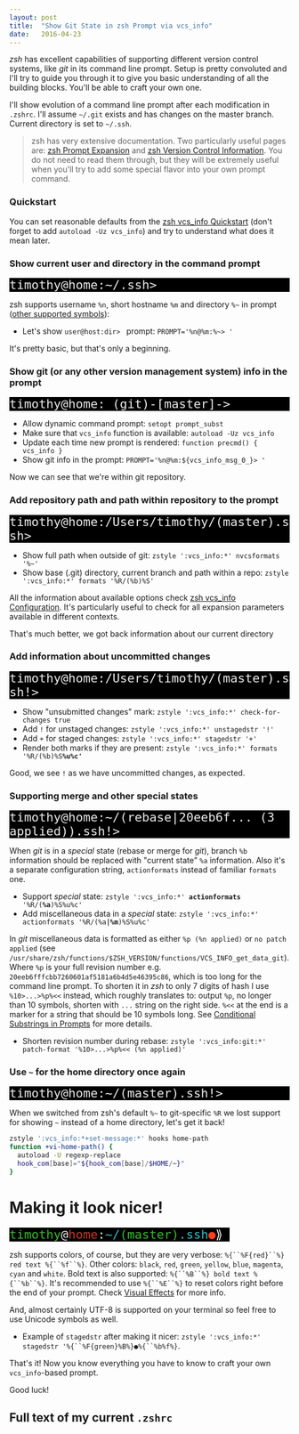 ```yaml
---
layout: post
title:  "Show Git State in zsh Prompt via vcs_info"
date:   2016-04-23
---
```


<!-- Some magic from TextEdit -->
  <style type="text/css">
    p.p1 {margin: 0.0px 0.0px 0.0px 0.0px; line-height: 25.0px; font: 22.0px Menlo; color: #ededed; -webkit-text-stroke: #000000; background-color: #000000}
    p.p2 {margin: 0.0px 0.0px 0.0px 0.0px; line-height: 25.0px; font: 22.0px Menlo; color: #ededed; -webkit-text-stroke: #000000}
    p.p3 {margin: 0.0px 0.0px 0.0px 0.0px; line-height: 25.0px; font: 22.0px Menlo; color: #36be29; -webkit-text-stroke: #000000}
    span.s1 {font-kerning: none}
    span.s2 {font-kerning: none; background-color: #000000}
    span.s3 {font-kerning: none; color: #ededed; background-color: #000000}
    span.s4 {font-kerning: none; color: #c63a23; background-color: #000000}
    span.s5 {font-kerning: none; color: #35bdc9; background-color: #000000}
    span.s6 {font-kerning: none; color: #ff3e1f; background-color: #000000}
    span.s7 {font: 22.0px 'Apple Symbols'; font-kerning: none; color: #ffffff; background-color: #000000}
  </style>
<!-- Making sure of a monospace font -->
<style type="text/css">
  p.p1, p.p2, p.p3 {  font-family: "Lucida Console", Monaco, monospace }
</style>

*zsh* has excellent capabilities of supporting different version control systems, like *git* in its command line prompt. Setup is pretty convoluted and I'll try to guide you through it to give you basic understanding of all the building blocks. You'll be able to craft your own one.

I'll show evolution of a command line prompt after each modification in `.zshrc`. I'll assume `~/.git` exists and has changes on the master branch. Current directory is set to `~/.ssh`.

> zsh has very extensive documentation. Two particularly useful pages are: [zsh Prompt Expansion](http://zsh.sourceforge.net/Doc/Release/Prompt-Expansion.html) and [zsh Version Control Information](http://zsh.sourceforge.net/Doc/Release/User-Contributions.html#Version-Control-Information). You do not need to read them through, but they will be extremely useful when you'll try to add some special flavor into your own prompt command.

### Quickstart

You can set reasonable defaults from the [zsh vcs_info Quickstart](http://zsh.sourceforge.net/Doc/Release/User-Contributions.html#Quickstart) (don't forget to add `autoload -Uz vcs_info`) and try to understand what does it mean later.

### Show current user and directory in the command prompt

<p class="p1"><span class="s1">timothy@home:~/.ssh&gt;<span class="Apple-converted-space"> </span></span></p>

zsh supports username `%n`, short hostname `%m` and directory `%~` in prompt  ([other supported symbols](http://zsh.sourceforge.net/Doc/Release/Prompt-Expansion.html#Login-information)):

 - Let's show `user@host:dir> ` prompt: `PROMPT='%n@%m:%~> '`

It's pretty basic, but that's only a beginning.

### Show git (or any other version management system) info in the prompt

<p class="p1"><span class="s1">timothy@home: (git)-[master]-&gt;<span class="Apple-converted-space"> </span></span></p>

  - Allow dynamic command prompt: `setopt prompt_subst`
  - Make sure that `vcs_info` function is available: `autoload -Uz vcs_info`
  - Update each time new prompt is rendered: `function precmd() { vcs_info }`
  - Show git info in the prompt: `PROMPT='%n@%m:${vcs_info_msg_0_}> '`

Now we can see that we're within git repository.

### Add repository path and path within repository to the prompt

<p class="p1"><span class="s1">timothy@home:/Users/timothy/(master).ssh&gt;<span class="Apple-converted-space"> </span></span></p>

  - Show full path when outside of git: `zstyle ':vcs_info:*' nvcsformats '%~'`
  - Show base (.git) directory, current branch and path within a repo: 
    `zstyle ':vcs_info:*' formats '%R/(%b)%S'`

All the information about available options check [zsh vcs_info Configuration](http://zsh.sourceforge.net/Doc/Release/User-Contributions.html#Configuration-3). It's particularly useful to check for all expansion parameters available in different contexts.

That's much better, we got back information about our current directory

### Add information about uncommitted changes

<p class="p1"><span class="s1">timothy@home:/Users/timothy/(master).ssh!&gt;<span class="Apple-converted-space"> </span></span></p>

  - Show "unsubmitted changes" mark: `zstyle ':vcs_info:*' check-for-changes true`
  - Add `!` for unstaged changes: `zstyle ':vcs_info:*' unstagedstr '!'`
  - Add `+` for staged changes: `zstyle ':vcs_info:*' stagedstr '+'`
  - Render both marks if they are present: `zstyle ':vcs_info:*' formats '%R/(%b)%S`**`%u%c'`**

Good, we see `!` as we have uncommitted changes, as expected.

### Supporting merge and other special states

<p class="p1"><span class="s1">timothy@home:~/(rebase|20eeb6f... (3 applied)).ssh!&gt;<span class="Apple-converted-space"> </span></span></p>

When *git* is in a *special* state (rebase or merge for *git*), branch `%b` information should be replaced with "current state" `%a` information. Also it's a separate configuration string, `actionformats` instead of familiar `formats` one.

  - Support *special* state: `zstyle ':vcs_info:*' `**`actionformats`**` '%R/(`**`%a`**`)%S%u%c'`
  - Add miscellaneous data in a *special* state: `zstyle ':vcs_info:*' actionformats '%R/(%a`**`|%m`**`)%S%u%c'`

In *git* miscellaneous data is formatted as either `%p (%n applied)` or `no patch applied` (see `/usr/share/zsh/functions/$ZSH_VERSION/functions/VCS_INFO_get_data_git`). Where `%p` is your full revision number e.g. `20eeb6fffcbb7260601af5181a6b4d5e46395c86`, which is too long for the command line prompt. To shorten it in *zsh* to only 7 digits of hash I use `%10>...>%p%<<` instead, which roughly translates to: output `%p`, no longer than 10 symbols, shorten with `...` string on the right side. `%<<` at the end is a marker for a string that should be 10 symbols long. See [Conditional Substrings in Prompts](http://zsh.sourceforge.net/Doc/Release/Prompt-Expansion.html#Conditional-Substrings-in-Prompts) for more details.

  - Shorten revision number during rebase: `zstyle ':vcs_info:git:*' patch-format '%10>...>%p%<< (%n applied)'`

### Use `~` for the home directory once again

<p class="p1"><span class="s1">timothy@home:~/(master).ssh!&gt;<span class="Apple-converted-space"> </span></span></p>

When we switched from zsh's default `%~` to git-specific `%R` we lost support for showing `~` instead of a home directory, let's get it back!

```sh
zstyle ':vcs_info:*+set-message:*' hooks home-path
function +vi-home-path() {
  autoload -U regexp-replace
  hook_com[base]="${hook_com[base]/$HOME/~}"
}
```

# Making it look nicer!

<p class="p3"><span class="s2">timothy</span><span class="s3">@</span><span class="s4">home</span><span class="s3">:</span><span class="s5">~/</span><span class="s2">(master)</span><span class="s5">.ssh</span><span class="s6"><b>●</b></span><span class="s7">⟫</span><span class="s3"><span class="Apple-converted-space"> </span></span></p>

zsh supports colors, of course, but they are very verbose: `%{``%F{red}``%} red text %{``%f``%}`. Other colors: `black`, `red`, `green`, `yellow`, `blue`, `magenta`, `cyan` and `white`. Bold text is also supported: `%{``%B``%} bold text %{``%b``%}`. It's recommended to use `%{``%E``%}` to reset colors right before the end of your prompt. Check [Visual Effects](http://zsh.sourceforge.net/Doc/Release/Prompt-Expansion.html#Visual-effects) for more info.

And, almost certainly UTF-8 is supported on your terminal so feel free to use Unicode symbols as well.

  - Example of `stagedstr` after making it nicer: `zstyle ':vcs_info:*' stagedstr '%{``%F{green}%B%}`**`●`**`%{``%b%f%}`.

That's it! Now you know everything you have to know to craft your own `vcs_info`-based prompt.

Good luck!

## Full text of my current `.zshrc`

<script src="https://gist.github.com/timothybasanov/87df55aad8ca8afe40d2.js"></script>

